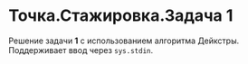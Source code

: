 # Точка.Стажировка.Задача 1
Решение задачи **1** с использованием алгоритма Дейкстры.  
Поддерживает ввод через `sys.stdin`.